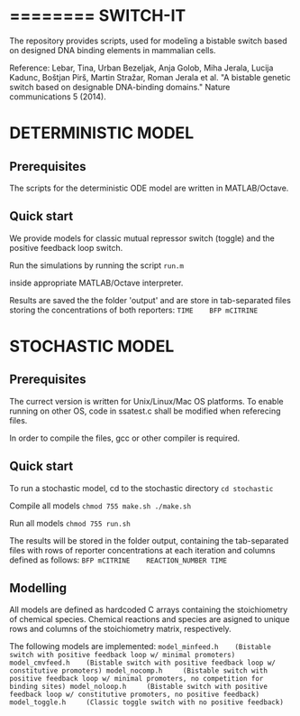 ========
SWITCH-IT 
=========

The repository provides scripts, used for modeling a bistable switch based on designed DNA binding elements in mammalian cells.

Reference:
Lebar, Tina, Urban Bezeljak, Anja Golob, Miha Jerala, Lucija Kadunc, Boštjan Pirš, Martin Stražar, Roman Jerala et al. "A bistable genetic switch based on designable DNA-binding domains." Nature communications 5 (2014).


DETERMINISTIC MODEL
===================

Prerequisites
-------------
The scripts for the deterministic ODE model are written in MATLAB/Octave.

Quick start
-----------
We provide models for classic mutual repressor switch (toggle) and the positive feedback loop switch.

Run the simulations by running the script
	```
	run.m
	```

inside appropriate MATLAB/Octave interpreter.

Results are saved the the folder 'output' and are store in tab-separated files storing the concentrations of both reporters:
	```
	TIME	BFP	mCITRINE
	```

STOCHASTIC MODEL
================

Prerequisites
-------------
The currect version is written for Unix/Linux/Mac OS platforms.
To enable running on other OS, code in ssatest.c shall be modified when referecing files.

In order to compile the files, gcc or other compiler is required.


Quick start
-----------
To run a stochastic model, cd to the stochastic directory
	```
	cd stochastic
	```

Compile all models
	```
	chmod 755 make.sh
	./make.sh
	```

Run all models
	```
	chmod 755 run.sh
	```

The results will be stored in the folder output, containing the tab-separated files with rows of reporter concentrations at each iteration and columns defined as follows:
	```
	BFP	mCITRINE	REACTION_NUMBER	TIME
	```

Modelling
---------
All models are defined as hardcoded C arrays containing the stoichiometry of chemical species. Chemical reactions and species are asigned to unique rows and columns of the stoichiometry matrix, respectively.

The following models are implemented:
	```
	model_minfeed.h    (Bistable switch with positive feedback loop w/ minimal promoters)
	model_cmvfeed.h    (Bistable switch with positive feedback loop w/ constitutive promoters)
	model_nocomp.h	   (Bistable switch with positive feedback loop w/ minimal promoters, no competition for binding sites)
	model_noloop.h	   (Bistable switch with positive feedback loop w/ constitutive promoters, no positive feedback)
	model_toggle.h     (Classic toggle switch with no positive feedback)
	```

